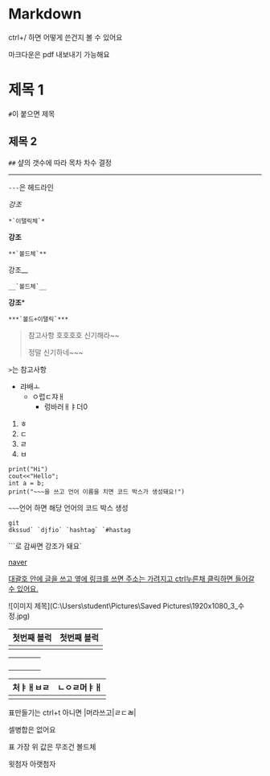 # Markdown

ctrl+/ 하면 어떻게 쓴건지 볼 수 있어요

마크다운은 pdf 내보내기 가능해요

# 제목 1

`#`이 붙으면 제목

## 제목 2

`##` 샾의 갯수에 따라 목차 차수 결정

------

`---`은 헤드라인

*강조*

```
*`이탤릭체`*
```

**강조**

```
**`볼드체`**
```

강조__

```
__`볼드체`__
```

**강조***

```
***`볼드+이탤릭`***
```

> 참고사항 호호호호 신기해라~~
>
> 정말 신기하네~~~

`>`는 참고사항

- 랴배ㅗ
  - ㅇ럽ㄷ쟈ㅐ
    - 렁바러ㅐㅑ더0

1. ㅎ
2. ㄷ
3. ㄹ
4. ㅂ

```
print("Hi")
cout<<"Hello";
int a = b;
print("~~~을 쓰고 언어 이름을 치면 코드 박스가 생성돼요!")
```

`~~~`언어 하면 해당 언어의 코드 박스 생성

```
git
dkssud` `djfio` `hashtag` `#hastag
```

\```로 감싸면 강조가 돼요`

[naver](http://www.naver.com/)

[대괄호 안에 글을 쓰고 옆에 링크를 쓰면 주소는 가려지고 ctrl누른채 클릭하면 들어갈 수 있어요.](https://github.com/sshyeri/TIL/blob/master)

![이미지 제목](C:\Users\student\Pictures\Saved Pictures\1920x1080_3_수정.jpg)

| 첫번째 블럭 | 첫번째 블럭 |
| ----------- | ----------- |
|             |             |

|      |      |      |      |
| ---- | ---- | ---- | ---- |
|      |      |      |      |
|      |      |      |      |
|      |      |      |      |
|      |      |      |      |

| 처ㅑㅐㅂㄹ | ㄴㅇㄹ머ㅑㅐ |
| ---------- | ------------ |
|            |              |

표만들기는 ctrl+t 아니면 |머라쓰고|ㄹㄷㄼ|

셀병합은 없어요

표 가장 위 값은 무조건 볼드체

윗첨자 아랫첨자